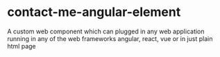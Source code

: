 # contact-me-angular-element
A custom web component which can plugged in any web application running in any of the web frameworks angular, react, vue or in just plain html page
